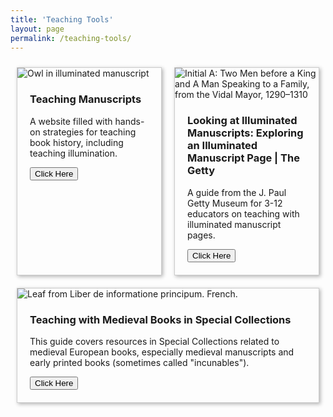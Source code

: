 ```yaml
---
title: 'Teaching Tools'
layout: page
permalink: /teaching-tools/
---
```

<style>
  .cards {
    display: flex;
    flex-wrap: wrap;
    align-items: stretch;
  }
  .card {
    flex: 2 2 200px;
    margin: 10px;
    border: 1px solid #ccc;
    box-shadow: 2px 2px 6px 0px  rgba(0,0,0,0.3);
  } 
  .card img {
    max-width: 100%;
  }
  .card .text {
    padding: 0 20px 20px;
  }
  .card .text > button {
    background: gray;
    border: 0;
    color: white;
    padding: 10px;
    width: 100%;
    }
</style>

<main class="cards">
<!--Here's where you will add your individual cards. To do this, insert your card contents into the space where the brackets are in the following template, delete the brackets, and uncomment the lines below:-->
  <!--
  <article class="card">
    <img src="[Card 1 Image Address]" alt="[Card 1 Image Alt Text]"
    <div class="text">
      <h3>[Card 1 Title]</h3>
      <p>[Card 1 Description]</p>
      <a href="[Card 1 Link]">
         <button>Click Here</button>
         </a>
    </div>
  </article>
  -->
  
  <article class="card">
    <img src="https://static.wixstatic.com/media/9c2ff8_6effc03ec4894476b1e044d2a32638f4~mv2.jpg/v1/fill/w_602,h_520,al_c,q_80,usm_0.66_1.00_0.01,enc_auto/313D201B-1C39-4221-909F-3A454C2CAFE3_1_201_a_edited.jpg" alt="Owl in illuminated manuscript">
    <div class="text">
      <h3>Teaching Manuscripts</h3>
      <p>A website filled with hands-on strategies for teaching book history, including teaching illumination.</p>
      <a href="https://www.teachingmanuscripts.com" class='card-link'>
         <button>Click Here</button>
         </a>
    </div>
  </article>
  <article class="card">
      <img src="https://www.getty.edu/art/collections/images/m/00514301.jpg" alt="Initial A: Two Men before a King and A Man Speaking to a Family, from the Vidal Mayor, 1290–1310">
      <div class="text">
      <h3>Looking at Illuminated Manuscripts: Exploring an Illuminated Manuscript Page | The Getty</h3>
      <p>A guide from the J. Paul Getty Museum for 3-12 educators on teaching with illuminated manuscript pages.</p>
      <a href="https://www.getty.edu/education/teachers/classroom_resources/curricula/manuscripts/manuscripts_lesson01.html" class='card-link'>
         <button>Click Here</button>
         </a>
    </div>
  </article>
  <article class="card">
    <img src="https://library.missouri.edu/specialcollections/files/square_thumbnails/09e1fb16d3a9e5af60b1cbddee9fdc2d.jpg" alt="Leaf from Liber de informatione principum. French.">
     <div class="text">
      <h3>Teaching with Medieval Books in Special Collections</h3>
      <p>This guide covers resources in Special Collections related to medieval European books, especially medieval manuscripts and early printed books (sometimes called "incunables").</p>
      <a href="https://libraryguides.missouri.edu/c.php?g=1043247&p=7567529" class='card-link'>
         <button>Click Here</button>
         </a>
     </div>
  </article>
</main>

